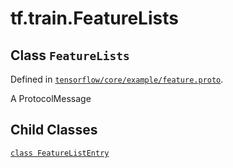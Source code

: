 <div itemscope itemtype="http://developers.google.com/ReferenceObject">
<meta itemprop="name" content="tf.train.FeatureLists" />
<meta itemprop="path" content="Stable" />
<meta itemprop="property" content="FeatureListEntry"/>
</div>

# tf.train.FeatureLists

## Class `FeatureLists`





Defined in [`tensorflow/core/example/feature.proto`](/code/stable/tensorflow/core/example/feature.proto).

A ProtocolMessage

## Child Classes
[`class FeatureListEntry`](../../tf/train/FeatureLists/FeatureListEntry.md)

